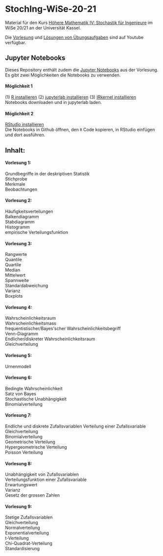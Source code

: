 # StochIng-WiSe-20-21

Material für den Kurs [Höhere Mathematik IV: Stochastik für Ingenieure](https://portal.uni-kassel.de/qisserver/rds?state=verpublish&status=init&vmfile=no&publishid=177662&moduleCall=webInfo&publishConfFile=webInfo&publishSubDir=veranstaltung) im WiSe 20/21 an der Universität Kassel.

Die [Vorlesung](https://www.youtube.com/playlist?list=PLIIRjhhOmUg9GPqUfvdhS0fU6XJ_b7YxT) und [Lösungen von Übungsaufgaben](https://www.youtube.com/playlist?list=PLIIRjhhOmUg8jyt5kQQpSBhHkLqykpnhJ) sind auf Youtube verfügbar.

## Jupyter Notebooks

Dieses Repository enthält zudem die [Jupyter Notebooks](https://github.com/PBrdng/StochIng-WiSe-20-21/tree/main/Notebooks) aus der Vorlesung.<br>
Es gibt zwei Möglichkeiten die Notebooks zu verwenden.


#### Möglichkeit 1

(1) [R installieren](https://www.r-project.org) (2) [jupyterlab installieren](https://jupyterlab.readthedocs.io/en/stable/getting_started/installation.html) (3) [IRkernel installieren](https://github.com/IRkernel/IRkernel)<br>
Notebooks downloaden und in jupyterlab laden.


#### Möglichkeit 2

[RStudio installieren](https://rstudio.com/products/rstudio/download/)<br>
Die Notebooks in Github öffnen, den `R` Code kopieren, in RStudio einfügen und dort ausführen.



## Inhalt:

#### Vorlesung 1:
Grundbegriffe in der deskriptiven Statistik<br>
Stichprobe<br>
Merkmale<br>
Beobachtungen

#### Vorlesung 2:
Häufigkeitsverteilungen<br>
Balkendiagramm<br>
Stabdiagramm<br>
Histogramm<br>
empirische Verteilungsfunktion

#### Vorlesung 3:
Rangwerte<br>
Quantile<br>
Quartile<br>
Median<br>
Mittelwert<br>
Spannweite<br>
Standardabweichung<br>
Varianz<br>
Boxplots

#### Vorlesung 4:
Wahrscheinlichkeitsraum<br>
Wahrscheinlichkeitsmass<br>
frequentistischer/Bayes'scher Wahrscheinlichkeitsbegriff<br>
Venn-Diagramm<br>
Endlicher/diskreter Wahrscheinlichkeitsraum<br>
Gleichverteilung

#### Vorlesung 5:
Urnenmodell<br>

#### Vorlesung 6:
Bedingte Wahrscheinlichkeit<br>
Satz von Bayes<br>
Stochastische Unabhängigkeit<br>
Binomialverteilung

#### Vorlesung 7:
Endliche und diskrete Zufallsvariablen
Verteilung einer Zufallsvariable<br>
Gleichverteilung<br>
Binomialverteilung<br>
Geometrische Verteilung<br>
Hypergeometrische Verteilung<br>
Poisson Verteilung

#### Vorlesung 8:
Unabhängigkeit von Zufallsvariablen<br>
Verteilungsfunktion einer Zufallsvariable<br>
Erwartungswert<br>
Varianz<br>
Gesetz der grossen Zahlen

#### Vorlesung 9:
Stetige Zufallsvariablen<br>
Gleichverteilung<br>
Normalverteilung<br>
Exponentialverteilung<br>
t-Verteilung<br>
Chi-Quadrat-Verteilung<br>
Standardisierung
